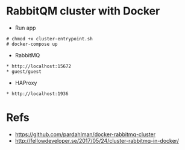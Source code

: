 # RabbitQM cluster with Docker
* Run app
```
# chmod +x cluster-entrypoint.sh
# docker-compose up
```
* RabbitMQ
```
* http://localhost:15672
* guest/guest
```
* HAProxy
```
* http://localhost:1936
```

# Refs

- https://github.com/pardahlman/docker-rabbitmq-cluster
- http://fellowdeveloper.se/2017/05/24/cluster-rabbitmq-in-docker/
